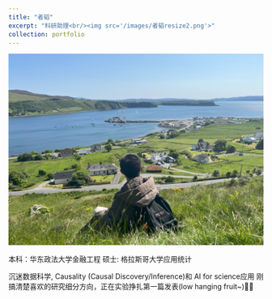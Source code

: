 ```yaml
---
title: "者韬"
excerpt: "科研助理<br/><img src='/images/者韬resize2.png'>"
collection: portfolio
---
```


![Tao](/images/者韬2.jpg)

本科：华东政法大学金融工程
硕士: 格拉斯哥大学应用统计

沉迷数据科学, Causality (Causal Discovery/Inference)和 AI for science应用
刚搞清楚喜欢的研究细分方向，正在实验挣扎第一篇发表(low hanging fruit~)😵‍💫
